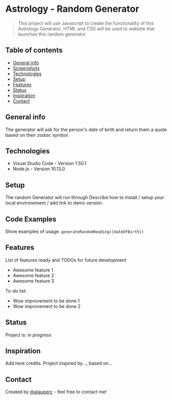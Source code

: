 # Astrology - Random Generator
> This project will use Javascript to create the functionality of this Astrology Generator. HTML and CSS will be used to website that launches this random generator.


## Table of contents
* [General info](#general-info)
* [Screenshots](#screenshots)
* [Technologies](#technologies)
* [Setup](#setup)
* [Features](#features)
* [Status](#status)
* [Inspiration](#inspiration)
* [Contact](#contact)

## General info
The generator will ask for the person's date of birth and return them a quote based on their zodiac symbol.


## Technologies
* Visual Studio Code - Version 1.50.1
* Node.js - Version 10.13.0

## Setup
The random Generator will run through Describe how to install / setup your local environement / add link to demo version.

## Code Examples
Show examples of usage:
`generateRandomReading([dateOfBirth])`

## Features
List of features ready and TODOs for future development
* Awesome feature 1
* Awesome feature 2
* Awesome feature 3

To-do list:
* Wow improvement to be done 1
* Wow improvement to be done 2

## Status
Project is: _in progress_

## Inspiration
Add here credits. Project inspired by..., based on...

## Contact
Created by [@alauperc](https://github.com/alauperc) - feel free to contact me!